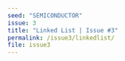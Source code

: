 ```yaml
---
seed: "SEMICONDUCTOR"
issue: 3
title: "Linked List | Issue #3"
permalink: /issue3/linkedlist/
file: issue3
---
```

